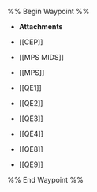 %% Begin Waypoint %%
- **Attachments**

- [[CEP]]
- [[MPS MIDS]]
- [[MPS]]
- [[QE1]]
- [[QE2]]
- [[QE3]]
- [[QE4]]
- [[QE8]]
- [[QE9]]

%% End Waypoint %%
